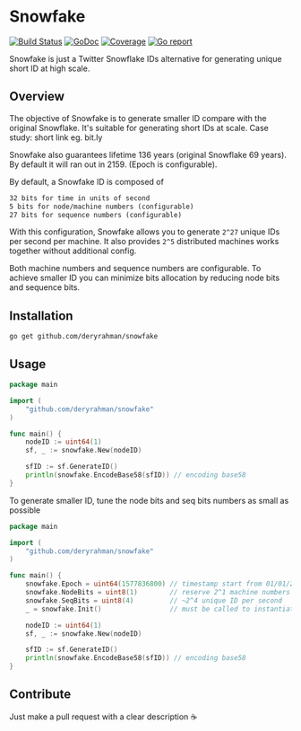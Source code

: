 # Snowfake
[![Build Status](https://travis-ci.org/deryrahman/snowfake.svg?branch=master)](https://travis-ci.org/deryrahman/snowfake) [![GoDoc](https://godoc.org/github.com/deryrahman/snowfake?status.svg)](https://godoc.org/github.com/deryrahman/snowfake) [![Coverage](http://gocover.io/_badge/github.com/deryrahman/snowfake)](https://gocover.io/github.com/deryrahman/snowfake) [![Go report](http://goreportcard.com/badge/deryrahman/snowfake)](http://goreportcard.com/report/deryrahman/snowfake) 

Snowfake is just a Twitter Snowflake IDs alternative for generating unique short ID at high scale.

## Overview
The objective of Snowfake is to generate smaller ID compare with the original Snowflake. It's suitable for generating short IDs at scale. Case study: short link eg. bit.ly  

Snowfake also guarantees lifetime 136 years (original Snowflake 69 years). By default it will ran out in 2159. (Epoch is configurable).  

By default, a Snowfake ID is composed of

```markdown
32 bits for time in units of second
5 bits for node/machine numbers (configurable)
27 bits for sequence numbers (configurable)
```

With this configuration, Snowfake allows you to generate `2^27` unique IDs per second per machine. It also provides `2^5` distributed machines works together without additional config.  

Both machine numbers and sequence numbers are configurable. To achieve smaller ID you can minimize bits allocation by reducing node bits and sequence bits.

## Installation

```shell script
go get github.com/deryrahman/snowfake
```

## Usage

```go
package main

import (
	"github.com/deryrahman/snowfake"
)

func main() {
	nodeID := uint64(1)
	sf, _ := snowfake.New(nodeID)

	sfID := sf.GenerateID()
	println(snowfake.EncodeBase58(sfID)) // encoding base58
}
```

To generate smaller ID, tune the node bits and seq bits numbers as small as possible

```go
package main

import (
	"github.com/deryrahman/snowfake"
)

func main() {
	snowfake.Epoch = uint64(1577836800) // timestamp start from 01/01/2020 @ 12:00am (UTC)
	snowfake.NodeBits = uint8(1)        // reserve 2^1 machine numbers
	snowfake.SeqBits = uint8(4)         // ~2^4 unique ID per second
	_ = snowfake.Init()                 // must be called to instantiate new config

	nodeID := uint64(1)
	sf, _ := snowfake.New(nodeID)

	sfID := sf.GenerateID()
	println(snowfake.EncodeBase58(sfID)) // encoding base58
}
```

## Contribute

Just make a pull request with a clear description ☕️
